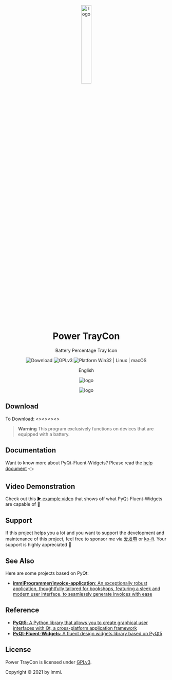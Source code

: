 <p align="center">
  <img width="25%" align="center" src="https://i.postimg.cc/nr44wBB2/power-traycon.png" alt="logo">
</p>
  <h1 align="center">
  Power TrayCon
</h1>
<p align="center">
  Battery Percentage Tray Icon
</p>

<p align="center">

  <a style="text-decoration:none">
    <img src="https://static.pepy.tech/personalized-badge/pyqt-fluent-widgets?period=total&units=international_system&left_color=grey&right_color=brightgreen&left_text=Downloads" alt="Download"/>
  </a>

  <a style="text-decoration:none">
    <img src="https://img.shields.io/badge/License-GPLv3-blue?color=#4ec820" alt="GPLv3"/>
  </a>

  <a style="text-decoration:none">
    <img src="https://img.shields.io/badge/Platform-Win32%20-blue?color=#4ec820" alt="Platform Win32 | Linux | macOS"/>
  </a>
</p>

<p align="center">
English
</p>

<p align="center">
  <img align="center" src="https://i.postimg.cc/bv38jBHS/Power-Tray-Icon-UI.png" alt="logo">
</p>
<p align="center">
  <img align="center" src="https://i.postimg.cc/JnV3Mprm/image.png" alt="logo">
</p>


## Download
To Download:
<><><><>

> **Warning**
> This program exclusively functions on devices that are equipped with a battery.


## Documentation
Want to know more about PyQt-Fluent-Widgets? Please read the [help document](https://qfluentwidgets.com) 👈

## Video Demonstration
Check out this [▶ example video](https://www.bilibili.com/video/BV12c411L73q) that shows off what PyQt-Fluent-Widgets are capable of 🎉

## Support
If this project helps you a lot and you want to support the development and maintenance of this project, feel free to sponsor me via [爱发电](https://afdian.net/a/zhiyiYo) or [ko-fi](https://ko-fi.com/zhiyiYo). Your support is highly appreciated 🥰

## See Also
Here are some projects based on PyQt:
* [**immiProgrammer/invoice-application**: An exceptionally robust application, thoughtfully tailored for bookshops, featuring a sleek and modern user interface, to seamlessly generate invoices with ease](https://github.com/zhiyiYo/QMaterialWidgets)


## Reference
* [**PyQt5**: A Python library that allows you to create graphical user interfaces with Qt, a cross-platform application framework](https://doc.qt.io/qtforpython-5/)
* [**PyQt-Fluent-Widgets**: A fluent design widgets library based on PyQt5](https://github.com/zhiyiYo/PyQt-Fluent-Widgets)

## License
Power TrayCon is licensed under [GPLv3](./LICENSE).

Copyright © 2021 by immi.
